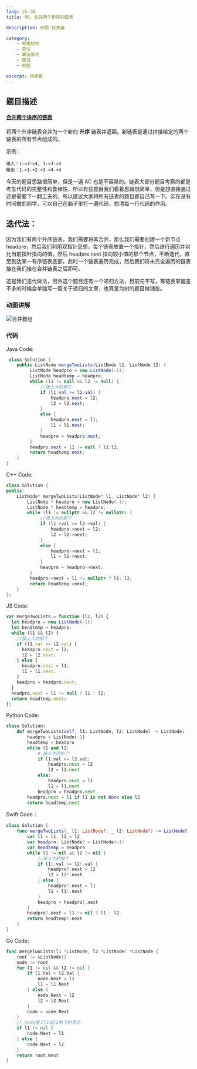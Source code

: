 ```yaml
---
lang: zh-CN
title: 06、合并两个排序的链表

description: 刷题-链表篇

category: 
    - 数据结构
    - 算法
    - 算法基地
    - 面试
    - 刷题

excerpt: 链表篇
---
```


## 题目描述
#### [合并两个排序的链表](https://leetcode-cn.com/problems/he-bing-liang-ge-pai-xu-de-lian-biao-lcof/)

将两个升序链表合并为一个新的 **升序** 链表并返回。新链表是通过拼接给定的两个链表的所有节点组成的。

示例：

```
输入：1->2->4, 1->3->4
输出：1->1->2->3->4->4
```
今天的题目思路很简单，但是一遍 AC 也是不容易的。链表大部分题目考察的都是考生代码的完整性和鲁棒性，所以有些题目我们看着思路很简单，但是想直接通过还是需要下一翻工夫的，所以建议大家将所有链表的题目都自己写一下。实在没有时间做的同学，可以自己在脑子里打一遍代码，想清每一行代码的作用。

## 迭代法：

因为我们有两个升序链表，我们需要将其合并，那么我们需要创建一个新节点 headpre，然后我们利用双指针思想，每个链表放置一个指针，然后进行遍历并对比当前指针指向的值。然后 headpre.next 指向较小值的那个节点，不断迭代，直至到达某一有序链表底部，此时一个链表遍历完成，然后我们将未完全遍历的链表接在我们接在合并链表之后即可。

这是我们迭代做法，另外这个题目还有一个递归方法，目前先不写，等链表掌握差不多的时候会单独写一篇关于递归的文章，也算是为树的题目做铺垫。

### 动图讲解

![合并数组](https://chengxuchu-1301103198.cos.ap-beijing.myqcloud.com/Photo/202304172330103.gif)

### 代码

Java Code:

```java
 class Solution {
    public ListNode mergeTwoLists(ListNode l1, ListNode l2) {
         ListNode headpro = new ListNode(-1);
         ListNode headtemp = headpro;
         while (l1 != null && l2 != null) {
             //接上大的那个
             if (l1.val >= l2.val) {
                 headpro.next = l2;
                 l2 = l2.next;
             }
             else {
                 headpro.next = l1;
                 l1 = l1.next;
             }
             headpro = headpro.next;
         }
         headpro.next = l1 != null ? l1:l2;
         return headtemp.next;
    }
}
```

C++ Code:

```cpp
class Solution {
public:
    ListNode* mergeTwoLists(ListNode* l1, ListNode* l2) {
        ListNode * headpro = new ListNode(-1);
        ListNode * headtemp = headpro;
        while (l1 != nullptr && l2 != nullptr) {
             //接上大的那个
             if (l1->val >= l2->val) {
                 headpro->next = l2;
                 l2 = l2->next;
             }
             else {
                 headpro->next = l1;
                 l1 = l1->next;
             }
             headpro = headpro->next;
         }
         headpro->next = l1 != nullptr ? l1: l2;
         return headtemp->next;
    }
};
```

JS Code:

```js
var mergeTwoLists = function (l1, l2) {
  let headpro = new ListNode(-1);
  let headtemp = headpro;
  while (l1 && l2) {
    //接上大的那个
    if (l1.val >= l2.val) {
      headpro.next = l2;
      l2 = l2.next;
    } else {
      headpro.next = l1;
      l1 = l1.next;
    }
    headpro = headpro.next;
  }
  headpro.next = l1 != null ? l1 : l2;
  return headtemp.next;
};
```

Python Code:

```python
class Solution:
    def mergeTwoLists(self, l1: ListNode, l2: ListNode) -> ListNode:
        headpro = ListNode(-1)
        headtemp = headpro
        while l1 and l2:
            # 接上大的那个
            if l1.val >= l2.val:
                headpro.next = l2
                l2 = l2.next
            else:
                headpro.next = l1
                l1 = l1.next
            headpro = headpro.next
        headpro.next = l1 if l1 is not None else l2
        return headtemp.next
```

Swift Code：

```swift
class Solution {
    func mergeTwoLists(_ l1: ListNode?, _ l2: ListNode?) -> ListNode? {
        var l1 = l1, l2 = l2
        var headpro: ListNode? = ListNode(-1)
        var headtemp = headpro
        while l1 != nil && l2 != nil {
            //接上大的那个
            if l1!.val >= l2!.val {
                headpro?.next = l2
                l2 = l2!.next
            } else {
                headpro?.next = l1
                l1 = l1!.next
            }
            headpro = headpro?.next
        }
        headpro?.next = l1 != nil ? l1 : l2
        return headtemp?.next
    }
}
```

Go Code:

```go
func mergeTwoLists(l1 *ListNode, l2 *ListNode) *ListNode {
    root := &ListNode{}
    node := root
    for l1 != nil && l2 != nil {
        if l1.Val < l2.Val {
            node.Next = l1
            l1 = l1.Next
        } else {
            node.Next = l2
            l2 = l2.Next
        }
        node = node.Next
    }
	// node接上l1或l2剩下的节点
    if l1 != nil {
        node.Next = l1
    } else {
        node.Next = l2
    }
    return root.Next
}
```
